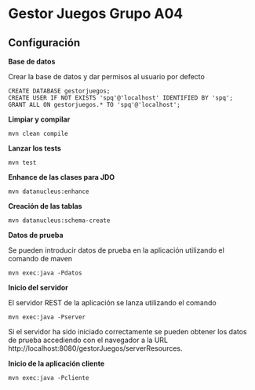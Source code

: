 Gestor Juegos Grupo A04
===============================

Configuración
------------- 

**Base de datos**

Crear la base de datos y dar permisos al usuario por defecto

    CREATE DATABASE gestorjuegos;
    CREATE USER IF NOT EXISTS 'spq'@'localhost' IDENTIFIED BY 'spq';
    GRANT ALL ON gestorjuegos.* TO 'spq'@'localhost';

**Limpiar y compilar**

    mvn clean compile

**Lanzar los tests**

    mvn test
    
**Enhance de las clases para JDO**

    mvn datanucleus:enhance   

**Creación de las tablas**

    mvn datanucleus:schema-create

**Datos de prueba**

Se pueden introducir datos de prueba en la aplicación utilizando el comando de maven

    mvn exec:java -Pdatos

**Inicio del servidor**

El servidor REST de la aplicación se lanza utilizando el comando

    mvn exec:java -Pserver

Si el servidor ha sido iniciado correctamente se pueden obtener los datos de prueba accediendo con el navegador a la URL http://localhost:8080/gestorJuegos/serverResources.

**Inicio de la aplicación cliente**

    mvn exec:java -Pcliente
